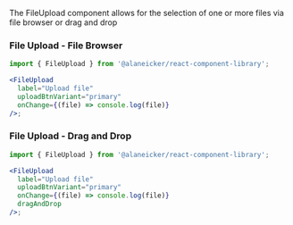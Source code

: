The FileUpload component allows for the selection of one or more files via file browser or drag and drop

### File Upload - File Browser

```jsx
import { FileUpload } from '@alaneicker/react-component-library';

<FileUpload
  label="Upload file"
  uploadBtnVariant="primary"
  onChange={(file) => console.log(file)}
/>;
```

### File Upload - Drag and Drop

```jsx
import { FileUpload } from '@alaneicker/react-component-library';

<FileUpload
  label="Upload file"
  uploadBtnVariant="primary"
  onChange={(file) => console.log(file)}
  dragAndDrop
/>;
```
